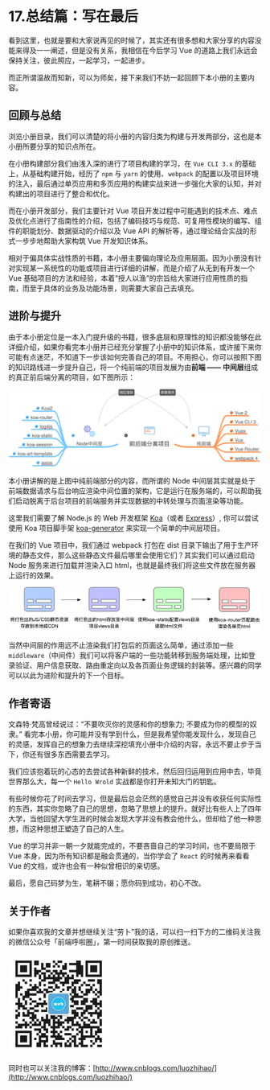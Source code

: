 # 17.总结篇：写在最后



看到这里，也就是要和大家说再见的时候了，其实还有很多想和大家分享的内容没能来得及一一阐述，但是没有关系，我相信在今后学习 Vue 的道路上我们永远会保持关注，彼此照应，一起学习，一起进步。

而正所谓温故而知新，可以为师矣，接下来我们不妨一起回顾下本小册的主要内容。

## 回顾与总结

浏览小册目录，我们可以清楚的将小册的内容归类为构建与开发两部分，这也是本小册所要分享的知识点所在。

在小册构建部分我们由浅入深的进行了项目构建的学习，在 `Vue CLI 3.x` 的基础上，从基础构建开始，经历了 `npm` 与 `yarn` 的使用、`webpack` 的配置以及项目环境的注入，最后通过单页应用和多页应用的构建实战来进一步强化大家的认知，并对构建出的项目进行了整合和优化。

而在小册开发部分，我们主要针对 Vue 项目开发过程中可能遇到的技术点、难点及优化点进行了指南性的介绍，包括了编码技巧与规范、可复用性模块的编写、组件的职能划分、数据驱动的介绍以及 Vue API 的解析等，通过理论结合实战的形式一步步地帮助大家构筑 Vue 开发知识体系。

相对于偏具体实战性质的书籍，本小册主要偏向理论及应用层面。因为小册没有针对实现某一系统性的功能或项目进行详细的讲解，而是介绍了从无到有开发一个 Vue 基础项目的方法和经验，本着“授人以渔”的宗旨给大家进行应用性质的指南，而至于具体的业务及功能场景，则需要大家自己去填充。

## 进阶与提升

由于本小册定位是一本入门提升级的书籍，很多底层和原理性的知识都没能够在此详细介绍，如果你看完本小册并已经充分掌握了小册中的知识体系，或许接下来你可能有点迷茫，不知道下一步该如何完善自己的项目。不用担心，你可以按照下图的知识路线进一步提升自己，将一个纯前端的项目发展为由**前端 —— 中间层**组成的真正前后端分离的项目，如下图所示：

![](./images/f00a97acc368d3d5eb99c397228a70f5.png )

本小册讲解的是上图中纯前端部分的内容，而所谓的 Node 中间层其实就是处于前端数据请求与后台响应渲染中间位置的架构，它是运行在服务端的，可以帮助我们启动脱离于后台项目的前端服务并实现数据的中转处理与页面渲染等功能。

这里我们需要了解 Node.js 的 Web 开发框架 [Koa](https://github.com/koajs/koa)（或者 [Express](https://github.com/expressjs/express)）, 你可以尝试使用 Koa 项目脚手架 [koa-generator](https://github.com/17koa/koa-generator) 来实现一个简单的中间层项目。

在我们的 Vue 项目中，我们通过 webpack 打包在 dist 目录下输出了用于生产环境的静态文件，那么这些静态文件最后哪里会使用它们？其实我们可以通过启动 Node 服务来进行加载并渲染入口 html，也就是最终我们将这些文件放在服务器上运行的效果。


![](./images/03ba263d69f1d6b19c50759474c3e2b2.png )

当然中间层的作用远不止渲染我们打包后的页面这么简单，通过添加一些 `middleware`（中间件）我们可以将客户端的一些功能转移到服务端处理，比如登录验证、用户信息获取、路由重定向以及各页面业务逻辑的封装等。感兴趣的同学可以以此为进阶和提升的下一个目标。

## 作者寄语

文森特·梵高曾经说过：“不要吹灭你的灵感和你的想象力; 不要成为你的模型的奴隶。”
看完本小册，你可能并没有学到什么，但是我希望你能发现什么，发现自己的灵感，发挥自己的想象力去继续深挖填充小册中介绍的内容，永远不要止步于当下，你还有很多东西需要去学习。

我们应该抱着玩的心态的去尝试各种新鲜的技术，然后回归运用到应用中去，毕竟世界那么大，每一个 `Hello Wrold` 实战都是你打开未知大门的钥匙。

有些时候你花了时间去学习，但是最后总会茫然的感觉自己并没有收获任何实际性的东西，其实你忽略了自己的思想，忽略了思想上的提升。就好比有些人上了四年大学，当他回望大学生涯的时候会发现大学并没有教会他什么，但却给了他一种思想，而这种思想正塑造了自己的人生。

Vue 的学习并非一朝一夕就能完成的，不要吝啬自己的学习时间，也不要局限于 Vue 本身，因为所有知识都是融会贯通的，当你学会了 `React` 的时候再来看看 Vue 的文档，或许也会有一种似曾相识的亲切感。

最后，愿自己码梦为生，笔耕不辍；愿你码到成功，初心不改。

## 关于作者

如果你喜欢我的文章并想继续关注“劳卜”我的话，可以扫一扫下方的二维码关注我的微信公众号「前端呼啦圈」，第一时间获取我的原创推送。

![](./images/5b41bbf87d44ade3d449a14be059166a.png )

同时也可以关注我的博客：[http://www.cnblogs.com/luozhihao/](http://www.cnblogs.com/luozhihao/)